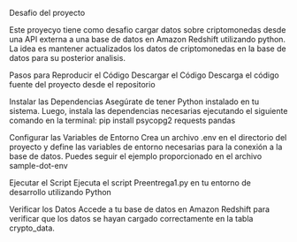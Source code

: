 Desafio del proyecto

Este proyecyo tiene como desafio cargar datos sobre criptomonedas desde una API externa a una base de datos en Amazon Redshift utilizando python. La idea es mantener actualizados los datos de criptomonedas en la base de datos para su posterior analisis.

Pasos para Reproducir el Código
Descargar el Código
Descarga el código fuente del proyecto desde el repositorio 

Instalar las Dependencias
Asegúrate de tener Python instalado en tu sistema. Luego, instala las dependencias necesarias ejecutando el siguiente comando en la terminal:
pip install psycopg2 requests pandas

Configurar las Variables de Entorno
Crea un archivo .env en el directorio del proyecto y define las variables de entorno necesarias para la conexión a la base de datos. Puedes seguir el ejemplo proporcionado en el archivo sample-dot-env

Ejecutar el Script
Ejecuta el script Preentrega1.py en tu entorno de desarrollo utilizando Python


Verificar los Datos
Accede a tu base de datos en Amazon Redshift para verificar que los datos se hayan cargado correctamente en la tabla crypto_data.

